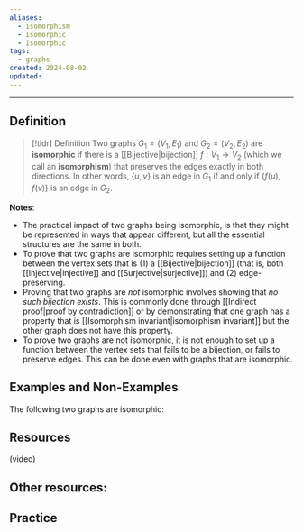 ```yaml
---
aliases:
  - isomorphism
  - isomorphic
  - Isomorphic
tags:
  - graphs
created: 2024-08-02
updated:
---
```

---
## Definition 

> [!tldr] Definition
> Two graphs $G_1 = (V_1, E_1)$ and $G_2 = (V_2, E_2)$ are **isomorphic** if there is a [[Bijective|bijection]] $f: V_1 \rightarrow V_2$ (which we call an **isomorphism**) that preserves the edges exactly in both directions. In other words, $\{u,v\}$ is an edge in $G_1$ if and only if $\{f(u), f(v)\}$ is an edge in $G_2$. 

**Notes**: 
- The practical impact of two graphs being isomorphic, is that they might be represented in ways that appear different, but all the essential structures are the same in both. 
- To prove that two graphs are isomorphic requires setting up a function between the vertex sets that is (1) a [[Bijective|bijection]] (that is, both [[Injective|injective]] and [[Surjective|surjective]]) and (2) edge-preserving. 
- Proving that two graphs are *not* isomorphic involves showing that *no such bijection exists*. This is commonly done through [[Indirect proof|proof by contradiction]] or by demonstrating that one graph has a property that is [[Isomorphism invariant|isomorphism invariant]] but the other graph does not have this property. 
- To prove two graphs are not isomorphic, it is not enough to set up a function between the vertex sets that fails to be a bijection, or fails to preserve edges. This can be done even with graphs that are isomorphic. 

## Examples and Non-Examples

The following two graphs are isomorphic: 



## Resources 

(video)

Other resources: 
- 

## Practice 
